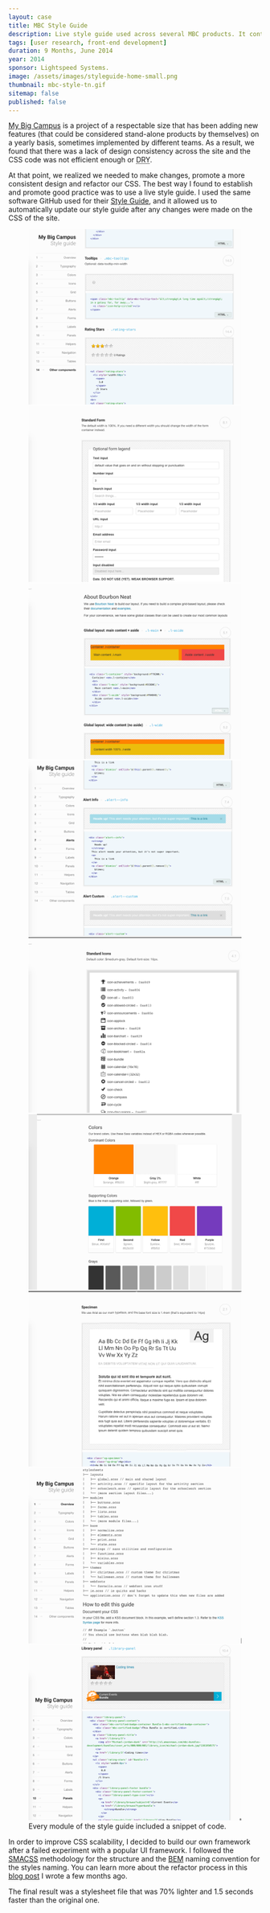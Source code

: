 ```yaml
---
layout: case
title: MBC Style Guide
description: Live style guide used across several MBC products. It contains visual examples, explanations of use and snippets of code.
tags: [user research, front-end development]
duration: 9 Months, June 2014
year: 2014
sponsor: Lightspeed Systems.
image: /assets/images/styleguide-home-small.png
thumbnail: mbc-style-tn.gif
sitemap: false
published: false
---
```


<p><a href="http://www.mybigcampus.com">My Big Campus</a> is a project of a respectable size that has been adding new features (that could be considered stand-alone products by themselves) on a yearly basis, sometimes implemented by different teams. As a result, we found that there was a lack of design consistency across the site and the <span class="caps">CSS</span> code was not efficient enough or <acronym title="Don't Repeaty Yourself"><span class="caps">DRY</span></acronym>.</p>
<p>At that point, we realized we needed to make changes, promote a more consistent design and refactor our <span class="caps">CSS</span>. The best way I found to establish and promote good practice was to use a live style guide. I used the same software GitHub used for their <a href="https://github.com/styleguide/css">Style Guide</a>, and it allowed us to automatically update our style guide after any changes were made on the <span class="caps">CSS</span> of the site.</p>

<figure>
  <div class="carousel" data-flickity='{ "imagesLoaded": true, "percentPosition": false }'>
    <img src="/assets/images/mbc_styleguide9.png" alt="mbc style guide">
    <img src="/assets/images/mbc_styleguide2.png" alt="mbc style guide">
    <img src="/assets/images/mbc_styleguide3.png" alt="mbc style guide">
    <img src="/assets/images/mbc_styleguide4.png" alt="mbc style guide">
    <img src="/assets/images/mbc_styleguide5.png" alt="mbc style guide">
    <img src="/assets/images/mbc_styleguide6.png" alt="mbc style guide">
    <img src="/assets/images/mbc_styleguide7.png" alt="mbc style guide">
    <img src="/assets/images/mbc_styleguide8.png" alt="mbc style guide">
    <img src="/assets/images/mbc_styleguide1.png" alt="mbc style guide">
  </div>
  <figcaption>Every module of the style guide included a snippet of code.</figcaption>
</figure>

<p>In order to improve <span class="caps">CSS</span> scalability, I decided to build our own framework after a failed experiment with a popular UI framework. I followed the <a href="https://smacss.com/"><span class="caps">SMACSS</span></a> methodology for the structure and the <a href="https://en.bem.info/"><span class="caps">BEM</span></a> naming convention for the styles naming. You can learn more about the refactor process in this <a href="/blog/2014-08-03-i-refactored-css-for-9-months-and-i-survived/">blog post</a> I wrote a few months ago.</p>
<p>The final result was a stylesheet file that was 70% lighter and 1.5 seconds faster than the original one.</p>

<script src="/assets/js/flickity.js"></script>
